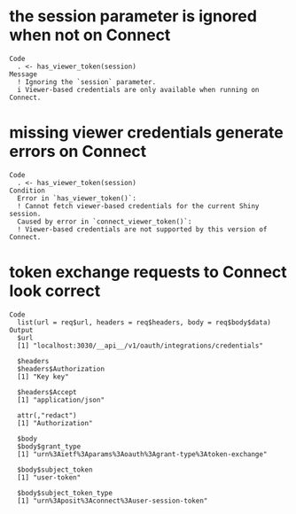 # the session parameter is ignored when not on Connect

    Code
      . <- has_viewer_token(session)
    Message
      ! Ignoring the `session` parameter.
      i Viewer-based credentials are only available when running on Connect.

# missing viewer credentials generate errors on Connect

    Code
      . <- has_viewer_token(session)
    Condition
      Error in `has_viewer_token()`:
      ! Cannot fetch viewer-based credentials for the current Shiny session.
      Caused by error in `connect_viewer_token()`:
      ! Viewer-based credentials are not supported by this version of Connect.

# token exchange requests to Connect look correct

    Code
      list(url = req$url, headers = req$headers, body = req$body$data)
    Output
      $url
      [1] "localhost:3030/__api__/v1/oauth/integrations/credentials"
      
      $headers
      $headers$Authorization
      [1] "Key key"
      
      $headers$Accept
      [1] "application/json"
      
      attr(,"redact")
      [1] "Authorization"
      
      $body
      $body$grant_type
      [1] "urn%3Aietf%3Aparams%3Aoauth%3Agrant-type%3Atoken-exchange"
      
      $body$subject_token
      [1] "user-token"
      
      $body$subject_token_type
      [1] "urn%3Aposit%3Aconnect%3Auser-session-token"
      
      

